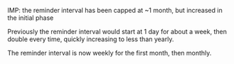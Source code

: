 IMP: the reminder interval has been capped at ~1 month, but increased in the initial phase

Previously the reminder interval would start at 1 day for about a week, then
double every time, quickly increasing to less than yearly.

The reminder interval is now weekly for the first month, then monthly.
